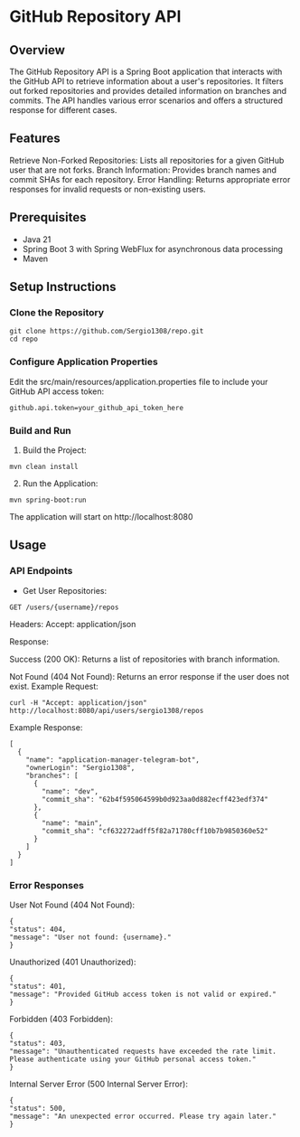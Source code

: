 # GitHub Repository API
## Overview
The GitHub Repository API is a Spring Boot application that interacts with the GitHub API to retrieve information about a user's repositories. It filters out forked repositories and provides detailed information on branches and commits. The API handles various error scenarios and offers a structured response for different cases.
## Features
Retrieve Non-Forked Repositories: Lists all repositories for a given GitHub user that are not forks.
Branch Information: Provides branch names and commit SHAs for each repository.
Error Handling: Returns appropriate error responses for invalid requests or non-existing users.
## Prerequisites
- Java 21
- Spring Boot 3 with Spring WebFlux for asynchronous data processing
- Maven

## Setup Instructions
### Clone the Repository
```
git clone https://github.com/Sergio1308/repo.git
cd repo
```
### Configure Application Properties
Edit the src/main/resources/application.properties file to include your GitHub API access token:
```
github.api.token=your_github_api_token_here
```
### Build and Run
1) Build the Project:
```
mvn clean install
```
2) Run the Application:
```
mvn spring-boot:run
```
The application will start on http://localhost:8080

## Usage
### API Endpoints
- Get User Repositories:
```
GET /users/{username}/repos
```
Headers:
Accept: application/json

Response:

Success (200 OK): Returns a list of repositories with branch information.

Not Found (404 Not Found): Returns an error response if the user does not exist.
Example Request:
```
curl -H "Accept: application/json" http://localhost:8080/api/users/sergio1308/repos
```
Example Response:
```
[
  {
    "name": "application-manager-telegram-bot",
    "ownerLogin": "Sergio1308",
    "branches": [
      {
        "name": "dev",
        "commit_sha": "62b4f595064599b0d923aa0d882ecff423edf374"
      },
      {
        "name": "main",
        "commit_sha": "cf632272adff5f82a71780cff10b7b9850360e52"
      }
    ]
  }
]
```
### Error Responses
User Not Found (404 Not Found):
```
{
"status": 404,
"message": "User not found: {username}."
}
```
Unauthorized (401 Unauthorized):
```
{
"status": 401,
"message": "Provided GitHub access token is not valid or expired."
}
```
Forbidden (403 Forbidden):
```
{
"status": 403,
"message": "Unauthenticated requests have exceeded the rate limit. Please authenticate using your GitHub personal access token."
}
```
Internal Server Error (500 Internal Server Error):
```
{
"status": 500,
"message": "An unexpected error occurred. Please try again later."
}
```